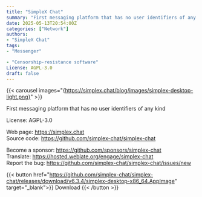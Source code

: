 ```yaml
---
title: "SimpleX Chat"
summary: "First messaging platform that has no user identifiers of any kind"
date: 2025-05-13T20:54:00Z
categories: ["Network"]
authors:
- "SimpleX Chat"
tags: 
- "Messenger"

- "Censorship-resistance software"
License: AGPL-3.0
draft: false
---
```


{{< carousel images="{https://simplex.chat/blog/images/simplex-desktop-light.png}" >}}

First messaging platform that has no user identifiers of any kind

License: AGPL-3.0

Web page: <https://simplex.chat>  
Source code: <https://github.com/simplex-chat/simplex-chat>

Become a sponsor: <https://github.com/sponsors/simplex-chat>  
Translate: <https://hosted.weblate.org/engage/simplex-chat>  
Report the bug: <https://github.com/simplex-chat/simplex-chat/issues/new>  

{{< button href="https://github.com/simplex-chat/simplex-chat/releases/download/v6.3.4/simplex-desktop-x86_64.AppImage" target="_blank">}}
Download
{{< /button >}}